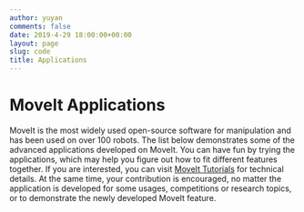```yaml
---
author: yuyan
comments: false
date: 2019-4-29 18:00:00+00:00
layout: page
slug: code
title: Applications
---
```


# MoveIt Applications

MoveIt is the most widely used open-source software for manipulation and has been used on over 100 robots. The list below demonstrates some of the advanced applications developed on MoveIt. You can have fun by trying the applications, which may help you figure out how to fit different features together. If you are interested, you can visit [MoveIt Tutorials](https://ros-planning.github.io/moveit_tutorials/) for technical details. At the same time, your contribution is encouraged, no matter the application is developed for some usages, competitions or research topics, or to demonstrate the newly developed MoveIt feature.